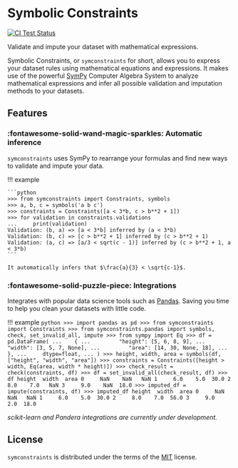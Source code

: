 # Symbolic Constraints

[![CI Test Status](https://img.shields.io/github/actions/workflow/status/abogical/symconstraints/tests.yaml?branch=main&label=tests&style=for-the-badge)](https://github.com/Abogical/symconstraints/actions/workflows/tests.yaml?query=branch%3Amain)

Validate and impute your dataset with mathematical expressions.

Symbolic Constraints, or `symconstraints` for short, allows you to express your dataset rules
using mathematical equations and expressions. It makes use of the powerful [SymPy](https://www.sympy.org) Computer Algebra System to analyze
mathematical expressions and infer all possible validation and imputation methods to your datasets.

## Features

### :fontawesome-solid-wand-magic-sparkles: Automatic inference

`symconstraints` uses SymPy to rearrange your formulas and find new ways to validate and impute your data.

!!! example

    ```python
    >>> from symconstraints import Constraints, symbols
    >>> a, b, c = symbols('a b c')
    >>> constraints = Constraints([a < 3*b, c > b**2 + 1])
    >>> for validation in constraints.validations
    ...     print(validation)
    Validation: (b, a) => [a < 3*b] inferred by (a < 3*b)
    Validation: (b, c) => [c > b**2 + 1] inferred by (c > b**2 + 1)
    Validation: (a, c) => [a/3 < sqrt(c - 1)] inferred by (c > b**2 + 1, a < 3*b)
    ```

    It automatically infers that $\frac{a}{3} < \sqrt{c-1}$.

### :fontawesome-solid-puzzle-piece: Integrations

Integrates with popular data science tools such as [Pandas](https://pandas.pydata.org/). Saving you time to help you clean your datasets with little code.

!!! example
    ```python
    >>> import pandas as pd
    >>> from symconstraints import Constraints
    >>> from symconstraints.pandas import symbols, check, set_invalid_all, impute
    >>> from sympy import Eq
    >>> df = pd.DataFrame(
    ...    {
    ...         "height": [5, 6, 8, 9],
    ...         "width": [3, 5, 7, None],
    ...         "area": [14, 30, None, 18],
    ...     },
    ...     dtype=float,
    ... )
    >>> height, width, area = symbols(df, ["height", "width", "area"])
    >>> constraints = Constraints([height > width, Eq(area, width * height)])
    >>> check_result = check(constraints, df)
    >>> df = set_invalid_all(check_result, df)
    >>> df
        height  width  area
    0     NaN    NaN   NaN
    1     6.0    5.0  30.0
    2     8.0    7.0   NaN
    3     9.0    NaN  18.0
    >>> imputed_df = impute(constraints, df)
    >>> imputed_df
        height  width  area
    0     NaN    NaN   NaN
    1     6.0    5.0  30.0
    2     8.0    7.0  56.0
    3     9.0    2.0  18.0
    ```

 _scikit-learn and Pandera integrations are currently under development._

## License

`symconstraints` is distributed under the terms of the [MIT](https://spdx.org/licenses/MIT.html) license.
